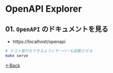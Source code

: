 # OpenAPI Explorer

## 01. `OpenAPI` のドキュメントを見る

- https://localhost/openapi

```bash
# テスト実行もできるようにサーバーも起動させる
make serve
```

[←Back](../README.md)
